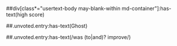 ##div[class*="usertext-body may-blank-within md-container"]:has-text(high score)

##.unvoted.entry:has-text(Ghost)

##.unvoted.entry:has-text(/was (to|and)? improve/)
